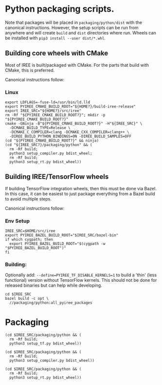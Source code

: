 # Python packaging scripts.

Note that packages will be placed in `packaging/python/dist` with the canonical
instructions. However, the setup scripts can be run from anywhere and will
create `build` and `dist` directories where run. Wheels can be installed with
`pip3 install --user dist/*.whl`.

## Building core wheels with CMake

Most of IREE is built/packaged with CMake. For the parts that build with CMake,
this is preferred.

Canonical instructions follow:

### Linux

```shell
export LDFLAGS=-fuse-ld=/usr/bin/ld.lld
export PYIREE_CMAKE_BUILD_ROOT="${HOME?}/build-iree-release"
export IREE_SRC="${HOME?}/src/iree"
rm -Rf "${PYIREE_CMAKE_BUILD_ROOT?}"; mkdir -p "${PYIREE_CMAKE_BUILD_ROOT?}"
cmake -GNinja -B"${PYIREE_CMAKE_BUILD_ROOT?}" -H"${IREE_SRC}" \
  -DCMAKE_BUILD_TYPE=Release \
  -DCMAKE_C_COMPILER=clang -DCMAKE_CXX_COMPILER=clang++ \
  -DIREE_BUILD_PYTHON_BINDINGS=ON -DIREE_BUILD_SAMPLES=OFF
(cd "${PYIREE_CMAKE_BUILD_ROOT?}" && ninja)
(cd "${IREE_SRC?}/packaging/python" && (
  rm -Rf build;
  python3 setup_compiler.py bdist_wheel;
  rm -Rf build;
  python3 setup_rt.py bdist_wheel))
```

## Building IREE/TensorFlow wheels

If building TensorFlow integration wheels, then this must be done via Bazel. In
this case, it can be easiest to just package everything from a Bazel build to
avoid multiple steps.

Canonical instructions follow:

### Env Setup

```shell
IREE_SRC=$HOME/src/iree
export PYIREE_BAZEL_BUILD_ROOT="$IREE_SRC/bazel-bin"
if which cygpath; then
  export PYIREE_BAZEL_BUILD_ROOT="$(cygpath -w "$PYIREE_BAZEL_BUILD_ROOT")"
fi
```

### Building:

Optionally add: `--define=PYIREE_TF_DISABLE_KERNELS=1` to build a 'thin' (less
functional) version without TensorFlow kernels. This should not be done for
released binaries but can help while developing.

```shell
cd $IREE_SRC
bazel build -c opt \
  //packaging/python:all_pyiree_packages
```

# Packaging

```shell
(cd $IREE_SRC/packaging/python && (
  rm -Rf build;
  python3 setup_tf.py bdist_wheel))
```

```shell
(cd $IREE_SRC/packaging/python && (
  rm -Rf build;
  python3 setup_compiler.py bdist_wheel))
```

```shell
(cd $IREE_SRC/packaging/python && (
  rm -Rf build;
  python3 setup_rt.py bdist_wheel))
```
